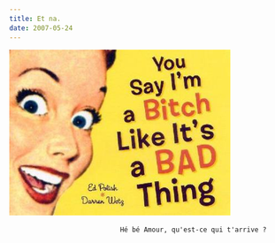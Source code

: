 ```yaml
---
title: Et na.
date: 2007-05-24
---
```


![une image](./img/931042530_small.jpg)


                                Hé bé Amour, qu'est-ce qui t'arrive ?
            
